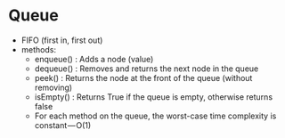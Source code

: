 # Queue

- FIFO (first in, first out)
- methods:
  - enqueue() : Adds a node (value)
  - dequeue() : Removes and returns the next node in the queue
  - peek() : Returns the node at the front of the queue (without removing)
  - isEmpty() : Returns True if the queue is empty, otherwise returns false
  - For each method on the queue, the worst-case time complexity is constant — O(1)
